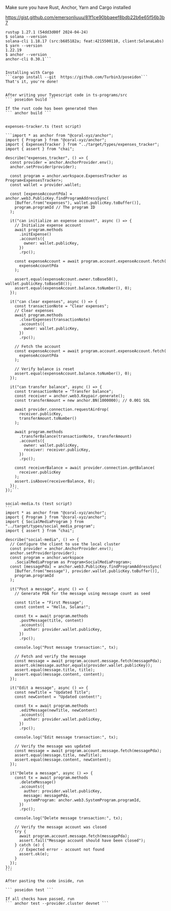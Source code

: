 Make sure you have Rust, Anchor, Yarn and Cargo installed

https://gist.github.com/emersonliuuu/81f1ce90bbaeef8bdb22b6e65f56b3b7

````$ rustup --version
rustup 1.27.1 (54dd3d00f 2024-04-24)
$ solana --version
solana-cli 1.18.17 (src:b685182a; feat:4215500110, client:SolanaLabs)
$ yarn --version
1.22.19
$ anchor --version
anchor-cli 0.30.1```


Installing with Cargo
```cargo install --git  https://github.com/Turbin3/poseidon```
That's it, you're done!


After writing your Typescript code in ts-programs/src
``` poseidon build ```

If the rust code has been generated then
``` anchor build ```


expenses-tracker.ts (test script)

```import * as anchor from "@coral-xyz/anchor";
import { Program } from "@coral-xyz/anchor";
import { ExpensesTracker } from "../target/types/expenses_tracker";
import { assert } from "chai";

describe("expenses_tracker", () => {
  const provider = anchor.AnchorProvider.env();
  anchor.setProvider(provider);

  const program = anchor.workspace.ExpensesTracker as Program<ExpensesTracker>;
  const wallet = provider.wallet;

  const [expenseAccountPda] = anchor.web3.PublicKey.findProgramAddressSync(
    [Buffer.from("expenses"), wallet.publicKey.toBuffer()],
    program.programId // The program ID
  );

  it("can initialize an expense account", async () => {
    // Initialize expense account
    await program.methods
      .initExpense()
      .accounts({
        owner: wallet.publicKey,
      })
      .rpc();

    const expenseAccount = await program.account.expenseAccount.fetch(
      expenseAccountPda
    );

    assert.equal(expenseAccount.owner.toBase58(), wallet.publicKey.toBase58());
    assert.equal(expenseAccount.balance.toNumber(), 0);
  });

  it("can clear expenses", async () => {
    const transactionNote = "Clear expenses";
    // Clear expenses
    await program.methods
      .clearExpenses(transactionNote)
      .accounts({
        owner: wallet.publicKey,
      })
      .rpc();

    // Fetch the account
    const expenseAccount = await program.account.expenseAccount.fetch(
      expenseAccountPda
    );

    // Verify balance is reset
    assert.equal(expenseAccount.balance.toNumber(), 0);
  });

  it("can transfer balance", async () => {
    const transactionNote = "Transfer balance";
    const receiver = anchor.web3.Keypair.generate();
    const transferAmount = new anchor.BN(1000000); // 0.001 SOL

    await provider.connection.requestAirdrop(
      receiver.publicKey,
      transferAmount.toNumber()
    );

    await program.methods
      .transferBalance(transactionNote, transferAmount)
      .accounts({
        owner: wallet.publicKey,
        receiver: receiver.publicKey,
      })
      .rpc();

    const receiverBalance = await provider.connection.getBalance(
      receiver.publicKey
    );
    assert.isAbove(receiverBalance, 0);
  });
});```


social-media.ts (test script)
```
import * as anchor from "@coral-xyz/anchor";
import { Program } from "@coral-xyz/anchor";
import { SocialMediaProgram } from "../target/types/social_media_program";
import { assert } from "chai";

describe("social-media", () => {
  // Configure the client to use the local cluster
  const provider = anchor.AnchorProvider.env();
  anchor.setProvider(provider);
  const program = anchor.workspace
    .SocialMediaProgram as Program<SocialMediaProgram>;
  const [messagePda] = anchor.web3.PublicKey.findProgramAddressSync(
    [Buffer.from("message"), provider.wallet.publicKey.toBuffer()],
    program.programId
  );

  it("Post a message", async () => {
    // Generate PDA for the message using message count as seed

    const title = "First Message";
    const content = "Hello, Solana!";

    const tx = await program.methods
      .postMessage(title, content)
      .accounts({
        author: provider.wallet.publicKey,
      })
      .rpc();

    console.log("Post message transaction:", tx);

    // Fetch and verify the message
    const message = await program.account.message.fetch(messagePda);
    assert.ok(message.author.equals(provider.wallet.publicKey));
    assert.equal(message.title, title);
    assert.equal(message.content, content);
  });

  it("Edit a message", async () => {
    const newTitle = "Updated Title";
    const newContent = "Updated content!";

    const tx = await program.methods
      .editMessage(newTitle, newContent)
      .accounts({
        author: provider.wallet.publicKey,
      })
      .rpc();

    console.log("Edit message transaction:", tx);

    // Verify the message was updated
    const message = await program.account.message.fetch(messagePda);
    assert.equal(message.title, newTitle);
    assert.equal(message.content, newContent);
  });

  it("Delete a message", async () => {
    const tx = await program.methods
      .deleteMessage()
      .accounts({
        author: provider.wallet.publicKey,
        message: messagePda,
        systemProgram: anchor.web3.SystemProgram.programId,
      })
      .rpc();

    console.log("Delete message transaction:", tx);

    // Verify the message account was closed
    try {
      await program.account.message.fetch(messagePda);
      assert.fail("Message account should have been closed");
    } catch (e) {
      // Expected error - account not found
      assert.ok(e);
    }
  });
});
```

After pasting the code inside, run

``` poseidon test ```

If all checks have passed, run
``` anchor test --provider.cluster devnet ```

````
